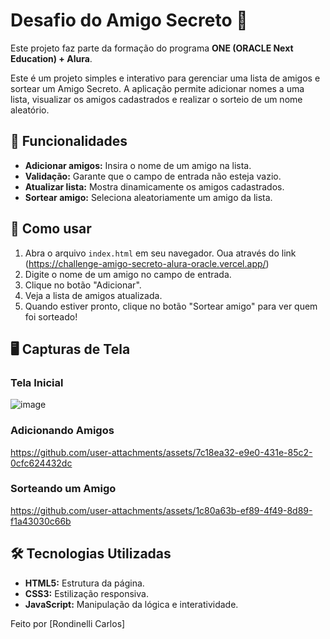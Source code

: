 # Desafio do Amigo Secreto 🎁
Este projeto faz parte da formação do programa **ONE (ORACLE Next Education) + Alura**.

Este é um projeto simples e interativo para gerenciar uma lista de amigos e sortear um Amigo Secreto. A aplicação permite adicionar nomes a uma lista, visualizar os amigos cadastrados e realizar o sorteio de um nome aleatório.


## 🚀 Funcionalidades

- **Adicionar amigos:** Insira o nome de um amigo na lista.
- **Validação:** Garante que o campo de entrada não esteja vazio.
- **Atualizar lista:** Mostra dinamicamente os amigos cadastrados.
- **Sortear amigo:** Seleciona aleatoriamente um amigo da lista.

## 🎯 Como usar

1. Abra o arquivo `index.html` em seu navegador. Oua através do link (https://challenge-amigo-secreto-alura-oracle.vercel.app/)
2. Digite o nome de um amigo no campo de entrada.
3. Clique no botão "Adicionar".
4. Veja a lista de amigos atualizada.
5. Quando estiver pronto, clique no botão "Sortear amigo" para ver quem foi sorteado!

## 🖥️ Capturas de Tela

### Tela Inicial
![image](https://github.com/user-attachments/assets/3fb5a090-8c9f-4ed8-910a-de57c2a9691f)

### Adicionando Amigos
https://github.com/user-attachments/assets/7c18ea32-e9e0-431e-85c2-0cfc624432dc

### Sorteando um Amigo
https://github.com/user-attachments/assets/1c80a63b-ef89-4f49-8d89-f1a43030c66b

## 🛠️ Tecnologias Utilizadas
- **HTML5:** Estrutura da página.
- **CSS3:** Estilização responsiva.
- **JavaScript:** Manipulação da lógica e interatividade.

Feito por [Rondinelli Carlos]



